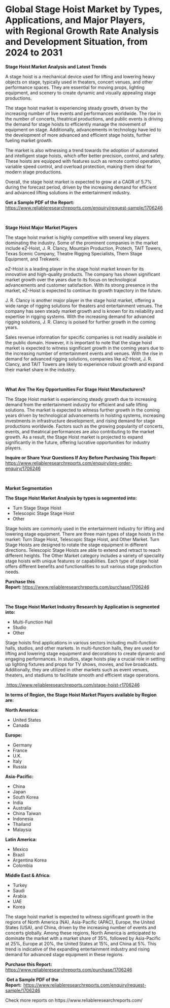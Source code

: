 <p><h1>Global Stage Hoist Market by Types, Applications, and Major Players, with Regional Growth Rate Analysis and Development Situation, from 2024 to 2031</h1></p><p><strong>Stage Hoist Market Analysis and Latest Trends</strong></p>
<p><p>A stage hoist is a mechanical device used for lifting and lowering heavy objects on stage, typically used in theaters, concert venues, and other performance spaces. They are essential for moving props, lighting equipment, and scenery to create dynamic and visually appealing stage productions.</p><p>The stage hoist market is experiencing steady growth, driven by the increasing number of live events and performances worldwide. The rise in the number of concerts, theatrical productions, and public events is driving the demand for stage hoists to efficiently manage the movement of equipment on stage. Additionally, advancements in technology have led to the development of more advanced and efficient stage hoists, further fueling market growth.</p><p>The market is also witnessing a trend towards the adoption of automated and intelligent stage hoists, which offer better precision, control, and safety. These hoists are equipped with features such as remote control operation, variable speed control, and overload protection, making them ideal for modern stage productions.</p><p>Overall, the stage hoist market is expected to grow at a CAGR of 5.7% during the forecast period, driven by the increasing demand for efficient and advanced lifting solutions in the entertainment industry.</p></p>
<p><strong>Get a Sample PDF of the Report:&nbsp;</strong> <a href="https://www.reliableresearchreports.com/enquiry/request-sample/1706246">https://www.reliableresearchreports.com/enquiry/request-sample/1706246</a></p>
<p>&nbsp;</p>
<p><strong>Stage Hoist Major Market Players</strong></p>
<p><p>The stage hoist market is highly competitive with several key players dominating the industry. Some of the prominent companies in the market include eZ-Hoist, J. R. Clancy, Mountain Production, Protech, TAIT Towers, Texas Scenic Company, Theatre Rigging Specialists, Thern Stage Equipment, and Trekwerk.</p><p>eZ-Hoist is a leading player in the stage hoist market known for its innovative and high-quality products. The company has shown significant market growth over the years due to its focus on technological advancements and customer satisfaction. With its strong presence in the market, eZ-Hoist is expected to continue its growth trajectory in the future.</p><p>J. R. Clancy is another major player in the stage hoist market, offering a wide range of rigging solutions for theaters and entertainment venues. The company has seen steady market growth and is known for its reliability and expertise in rigging systems. With the increasing demand for advanced rigging solutions, J. R. Clancy is poised for further growth in the coming years.</p><p>Sales revenue information for specific companies is not readily available in the public domain. However, it is important to note that the stage hoist market is expected to witness significant growth in the coming years due to the increasing number of entertainment events and venues. With the rise in demand for advanced rigging solutions, companies like eZ-Hoist, J. R. Clancy, and TAIT Towers are likely to experience robust growth and expand their market share in the industry.</p></p>
<p>&nbsp;</p>
<p><strong>What Are The Key Opportunities For Stage Hoist Manufacturers?</strong></p>
<p><p>The Stage Hoist market is experiencing steady growth due to increasing demand from the entertainment industry for efficient and safe lifting solutions. The market is expected to witness further growth in the coming years driven by technological advancements in hoisting systems, increasing investments in infrastructure development, and rising demand for stage productions worldwide. Factors such as the growing popularity of concerts, events, and theatrical performances are also contributing to the market growth. As a result, the Stage Hoist market is projected to expand significantly in the future, offering lucrative opportunities for industry players.</p></p>
<p><strong>Inquire or Share Your Questions If Any Before Purchasing This Report:</strong> <a href="https://www.reliableresearchreports.com/enquiry/pre-order-enquiry/1706246">https://www.reliableresearchreports.com/enquiry/pre-order-enquiry/1706246</a></p>
<p>&nbsp;</p>
<p><strong>Market Segmentation</strong></p>
<p><strong>The Stage Hoist Market Analysis by types is segmented into:</strong></p>
<p><ul><li>Turn Stage Stage Hoist</li><li>Telescopic Stage Stage Hoist</li><li>Other</li></ul></p>
<p><p>Stage hoists are commonly used in the entertainment industry for lifting and lowering stage equipment. There are three main types of stage hoists in the market: Turn Stage Hoist, Telescopic Stage Hoist, and Other Market. Turn Stage Hoists are designed to rotate the stage equipment in different directions. Telescopic Stage Hoists are able to extend and retract to reach different heights. The Other Market category includes a variety of speciality stage hoists with unique features or capabilities. Each type of stage hoist offers different benefits and functionalities to suit various stage production needs.</p></p>
<p><strong>Purchase this Report:&nbsp;</strong><a href="https://www.reliableresearchreports.com/purchase/1706246">https://www.reliableresearchreports.com/purchase/1706246</a></p>
<p>&nbsp;</p>
<p><strong>The Stage Hoist Market Industry Research by Application is segmented into:</strong></p>
<p><ul><li>Multi-Function Hall</li><li>Studio</li><li>Other</li></ul></p>
<p><p>Stage hoists find applications in various sectors including multi-function halls, studios, and other markets. In multi-function halls, they are used for lifting and lowering stage equipment and decorations to create dynamic and engaging performances. In studios, stage hoists play a crucial role in setting up lighting fixtures and props for TV shows, movies, and live broadcasts. Additionally, they are utilized in other markets such as event venues, theaters, and stadiums to facilitate smooth and efficient stage operations.</p></p>
<p><a href="https://www.reliableresearchreports.com/stage-hoist-r1706246">&nbsp;https://www.reliableresearchreports.com/stage-hoist-r1706246</a></p>
<p><strong>In terms of Region, the Stage Hoist Market Players available by Region are:</strong></p>
<p>
    <p> <strong> North America: </strong>
        <ul>
            <li>United States</li>
            <li>Canada</li>
        </ul>
        </p> 
    <p> <strong> Europe: </strong>
        <ul>
            <li>Germany</li>
            <li>France</li>
            <li>U.K.</li>
            <li>Italy</li>
            <li>Russia</li>
        </ul>
        </p> 
    <p> <strong> Asia-Pacific: </strong>
        <ul>
            <li>China</li>
            <li>Japan</li>
            <li>South Korea</li>
            <li>India</li>
            <li>Australia</li>
            <li>China Taiwan</li>
            <li>Indonesia</li>
            <li>Thailand</li>
            <li>Malaysia</li>
        </ul>
        </p> 
    <p> <strong> Latin America: </strong>
        <ul>
            <li>Mexico</li>
            <li>Brazil</li>
            <li>Argentina Korea</li>
            <li>Colombia</li>
        </ul>
        </p> 
    <p> <strong> Middle East & Africa: </strong>
        <ul>
            <li>Turkey</li>
            <li>Saudi</li>
            <li>Arabia</li>
            <li>UAE</li>
            <li>Korea</li>
        </ul>
    </p>
    </p>
<p><p>The stage hoist market is expected to witness significant growth in the regions of North America (NA), Asia-Pacific (APAC), Europe, the United States (USA), and China, driven by the increasing number of events and concerts globally. Among these regions, North America is anticipated to dominate the market with a market share of 35%, followed by Asia-Pacific at 25%, Europe at 20%, the United States at 15%, and China at 5%. This trend is indicative of the expanding entertainment industry and rising demand for advanced stage equipment in these regions.</p></p>
<p><strong>Purchase this Report: </strong><a href="https://www.reliableresearchreports.com/purchase/1706246">https://www.reliableresearchreports.com/purchase/1706246</a></p>
<p>&nbsp;<strong>Get a Sample PDF of the Report:&nbsp;&nbsp;</strong><a href="https://www.reliableresearchreports.com/enquiry/request-sample/1706246">https://www.reliableresearchreports.com/enquiry/request-sample/1706246</a></p>
<p><strong></strong></p>
<p>Check more reports on https://www.reliableresearchreports.com/</p>